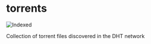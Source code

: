torrents 
========
![Indexed](https://img.shields.io/badge/indexed-176932-blue)

Collection of torrent files discovered in the DHT network
